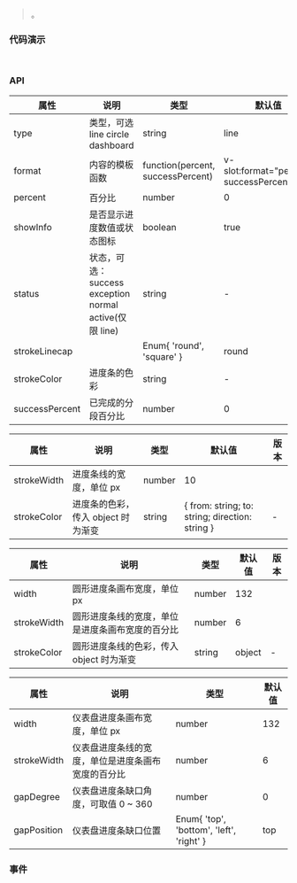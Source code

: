 #   

>  。


###  代码演示

```
 
```

### API
属性|说明|类型|默认值
--|--|--|--
type|类型，可选 line circle dashboard|string|line
format|内容的模板函数|function(percent, successPercent) | v-slot:format="percent, successPercent"|percent => percent + '%'
percent|百分比|number|0
showInfo|是否显示进度数值或状态图标|boolean|true
status|状态，可选：success exception normal active(仅限 line)|string|-
strokeLinecap||Enum{ 'round', 'square' }|round
strokeColor|进度条的色彩|string|-
successPercent|已完成的分段百分比|number|0


属性|说明|类型|默认值|版本
--|--|--|--|--
strokeWidth|进度条线的宽度，单位 px|number|10|
strokeColor|进度条的色彩，传入 object 时为渐变|string | { from: string; to: string; direction: string }|-|1.5.0



属性|说明|类型|默认值|版本
--|--|--|--|--
width|圆形进度条画布宽度，单位 px|number|132|
strokeWidth|圆形进度条线的宽度，单位是进度条画布宽度的百分比|number|6|
strokeColor|圆形进度条线的色彩，传入 object 时为渐变|string | object|-|1.5.0



属性|说明|类型|默认值
--|--|--|--
width|仪表盘进度条画布宽度，单位 px|number|132
strokeWidth|仪表盘进度条线的宽度，单位是进度条画布宽度的百分比|number|6
gapDegree|仪表盘进度条缺口角度，可取值 0 ~ 360|number|0
gapPosition|仪表盘进度条缺口位置|Enum{ 'top', 'bottom', 'left', 'right' }|top





 


### 事件

 

